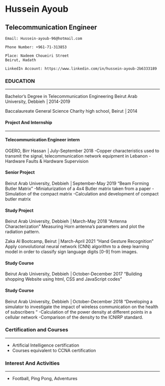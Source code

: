 # **Hussein Ayoub**

## **Telecommunication Engineer**

```
Email: Hussein-ayoub-96@hotmail.com

Phone Number: +961-71-313853

Place: Nadeem Choueiri Street
Beirut, Hadath
 
LinkedIn Account: https://www.linkedin.com/in/hussein-ayoub-2b6333189

```


### **EDUCATION**
---

Bachelor’s Degree in Telecommunication Engineering
Beirut Arab University, Debbieh │2014-2019

Baccalaureate General Science
Charity high school, Beirut │2014

#### **Project And Internship**
---

#### **Telecommunication Engineer intern**

OGERO, Birr Hassan │July-September 2018
-Copper characteristics used to transmit the signal, telecommunication network equipment in Lebanon 
-Hardware Faults & Hardware Supervision

#### **Senior Project**

Beirut Arab University, Debbieh │September-May 2019
“Beam Forming Butler Matrix”
-Miniaturization of a 4x4 Butler matrix taken from a paper
-Simulation of the compact matrix 
-Calculation and development of compact butler matrix

#### Study Project

Beirut Arab University, Debbieh │March-May 2018
“Antenna Characterization”
Measuring Horn antenna’s parameters and plot the radiation pattern.

Zaka AI Bootcamp, Beirut │March-April 2021
“Hand Gesture Recognition”
Apply convolutional neural network (CNN) algorithm to a deep learning model in order to classify sign language digits [0-9] from images.

#### Study Course

Beirut Arab University, Debbieh │October-December 2017
“Building shopping Website using html, CSS and JavaScript codes”

#### **Study Course**

Beirut Arab University, Debbieh │October-December 2018
“Developing a simulator to investigate the impact of wireless communication on the health of subscribers “
-Calculation of the power density at different points in a cellular network 
-Comparison of the density to the ICNIRP standard.

### **Certification and Courses**
---
*	Artificial Intelligence certification
*	Courses equivalent to CCNA certification

### **Interest And Activities**
---

*	Football, Ping Pong, Adventures

